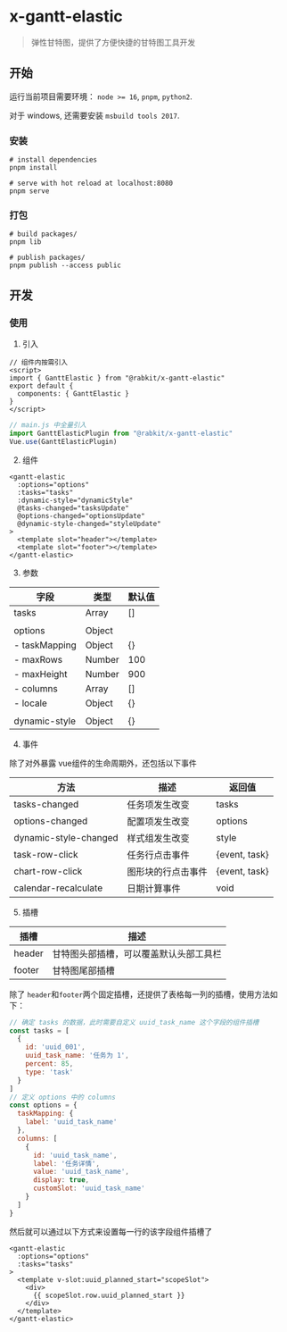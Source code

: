 # x-gantt-elastic

> 弹性甘特图，提供了方便快捷的甘特图工具开发

## 开始

运行当前项目需要环境： `node >= 16`, `pnpm`, `python2`.

对于 windows, 还需要安装 `msbuild tools 2017`.

### 安装

```shell
# install dependencies
pnpm install

# serve with hot reload at localhost:8080
pnpm serve
```

### 打包

```shell
# build packages/
pnpm lib

# publish packages/
pnpm publish --access public
```

## 开发

### 使用

1. 引入

```vue
// 组件内按需引入
<script>
import { GanttElastic } from "@rabkit/x-gantt-elastic"
export default {
  components: { GanttElastic }
}
</script>

```

```js
// main.js 中全量引入
import GanttElasticPlugin from "@rabkit/x-gantt-elastic"
Vue.use(GanttElasticPlugin)
```

2. 组件


```vue
<gantt-elastic
  :options="options"
  :tasks="tasks"
  :dynamic-style="dynamicStyle"
  @tasks-changed="tasksUpdate"
  @options-changed="optionsUpdate"
  @dynamic-style-changed="styleUpdate"
>
  <template slot="header"></template>
  <template slot="footer"></template>
</gantt-elastic>
```

3. 参数

| 字段          | 类型   | 默认值 |
| ------------- | ------ | ------ |
| tasks         | Array  | []     |
|               |        |        |
| options       | Object |        |
| - taskMapping | Object | {}     |
| - maxRows     | Number | 100    |
| - maxHeight   | Number | 900    |
| - columns     | Array  | []     |
| - locale      | Object | {}     |
|               |        |        |
| dynamic-style | Object | {}     |

4. 事件

除了对外暴露 vue组件的生命周期外，还包括以下事件 

| 方法                  | 描述               | 返回值        |
| --------------------- | ------------------ | ------------- |
| tasks-changed         | 任务项发生改变     | tasks         |
| options-changed       | 配置项发生改变     | options       |
| dynamic-style-changed | 样式组发生改变     | style         |
| task-row-click        | 任务行点击事件     | {event, task} |
| chart-row-click       | 图形块的行点击事件 | {event, task} |
| calendar-recalculate  | 日期计算事件       | void          |

5. 插槽

| 插槽   | 描述                                   |
| ------ | -------------------------------------- |
| header | 甘特图头部插槽，可以覆盖默认头部工具栏 |
| footer | 甘特图尾部插槽                         |

除了 `header`和`footer`两个固定插槽，还提供了表格每一列的插槽，使用方法如下：

```js
// 确定 tasks 的数据，此时需要自定义 uuid_task_name 这个字段的组件插槽
const tasks = [
  {
    id: 'uuid_001',
    uuid_task_name: '任务为 1',
    percent: 85,
    type: 'task'
  }
]
// 定义 options 中的 columns
const options = {
  taskMapping: {
    label: 'uuid_task_name'
  },
  columns: [
    {
      id: 'uuid_task_name',
      label: '任务详情',
      value: 'uuid_task_name',
      display: true,
      customSlot: 'uuid_task_name'
    }
  ]
}
```

然后就可以通过以下方式来设置每一行的该字段组件插槽了

```vue
<gantt-elastic
  :options="options"
  :tasks="tasks"
>
  <template v-slot:uuid_planned_start="scopeSlot">
    <div>
      {{ scopeSlot.row.uuid_planned_start }}
    </div>
  </template>
</gantt-elastic>
```

